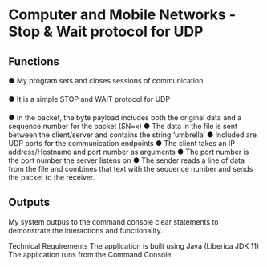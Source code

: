 <h1>Computer and Mobile Networks - Stop & Wait protocol for UDP</h1>


<h2>Functions</h2>

<body> ● My program sets and closes sessions of communication</body>

<div style="margin-bottom: 20px;"></div>

<body>● It is a simple STOP and WAIT protocol for UDP</body>

<div style="margin-bottom: 20px;"></div>

<body>● In the packet, the byte payload includes both the original data and a sequence number for the packet (SN=x) </body>
  
<body>● The data in the file is sent between the client/server and contains the string ‘umbrella’ </body>
  
<body>● Included are UDP ports for the communication endpoints </body>
  
<body>● The client takes an IP address/Hostname and port number as arguments </body>

<body>● The port number is the port number the server listens on </body>

<body>● The sender reads a line of data from the file and combines that text with the sequence number and sends the packet to the receiver. </body>

<h2> Outputs </h2>
My system outpus to the command console clear statements to demonstrate
the interactions and functionality.

Technical Requirements
The application is built using Java (Liberica JDK 11)
The application runs from the Command Console </body>









